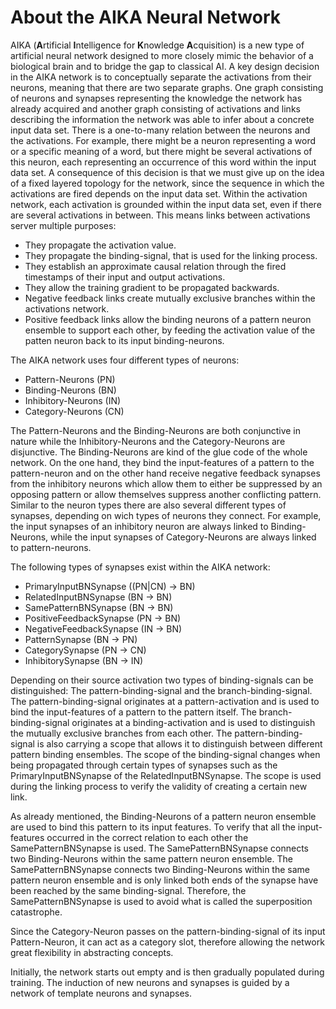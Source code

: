 # About the AIKA Neural Network
AIKA (**A**rtificial **I**ntelligence for **K**nowledge **A**cquisition) is a new type of artificial neural network designed to more closely mimic the behavior of a biological brain and to bridge the gap to classical AI. A key design decision in the AIKA network is to conceptually separate the activations from their neurons, meaning that there are two separate graphs. One graph consisting of neurons and synapses representing the knowledge the network has already acquired and another graph consisting of activations and links describing the information the network was able to infer about a concrete input data set. There is a one-to-many relation between the neurons and the activations. For example, there might be a neuron representing a word or a specific meaning of a word, but there might be several activations of this neuron, each representing an occurrence of this word within the input data set. A consequence of this decision is that we must give up on the idea of a fixed layered topology for the network, since the sequence in which the activations are fired depends on the input data set. Within the activation network, each activation is grounded within the input data set, even if there are several activations in between. This means links between activations server multiple purposes:
- They propagate the activation value.
- They propagate the binding-signal, that is used for the linking process.
- They establish an approximate causal relation through the fired timestamps of their input and output activations.
- They allow the training gradient to be propagated backwards.
- Negative feedback links create mutually exclusive branches within the activations network.
- Positive feedback links allow the binding neurons of a pattern neuron ensemble to support each other, by feeding the activation value of the patten neuron back to its input binding-neurons.

The AIKA network uses four different types of neurons:
- Pattern-Neurons (PN)
- Binding-Neurons (BN)
- Inhibitory-Neurons (IN)
- Category-Neurons (CN)

The Pattern-Neurons and the Binding-Neurons are both conjunctive in nature while the Inhibitory-Neurons and the Category-Neurons are disjunctive. The Binding-Neurons are kind of the glue code of the whole network. On the one hand, they bind the input-features of a pattern to the pattern-neuron and on the other hand receive negative feedback synapses from the inhibitory neurons which allow them to either be suppressed by an opposing pattern or allow themselves suppress another conflicting pattern. Similar to the neuron types there are also several different types of synapses, depending on wich types of neurons they connect. For example, the input synapses of an inhibitory neuron are always linked to Binding-Neurons, while the input synapses of Category-Neurons are always linked to pattern-neurons.

The following types of synapses exist within the AIKA network:

- PrimaryInputBNSynapse ((PN|CN) -> BN)
- RelatedInputBNSynapse (BN -> BN)
- SamePatternBNSynapse (BN -> BN)
- PositiveFeedbackSynapse (PN -> BN)
- NegativeFeedbackSynapse (IN -> BN)
- PatternSynapse (BN -> PN)
- CategorySynapse (PN -> CN)
- InhibitorySynapse (BN -> IN)

Depending on their source activation two types of binding-signals can be distinguished: The pattern-binding-signal and the branch-binding-signal. The pattern-binding-signal originates at a pattern-activation and is used to bind the input-features of a pattern to the pattern itself. The branch-binding-signal originates at a binding-activation and is used to distinguish the mutually exclusive branches from each other. The pattern-binding-signal is also carrying a scope that allows it to distinguish between different pattern 
binding ensembles. The scope of the binding-signal changes when being propagated through certain types of synapses such as the PrimaryInputBNSynapse of the RelatedInputBNSynapse. The scope is used during the linking process to verify the validity of creating a certain new link. 

As already mentioned, the Binding-Neurons of a pattern neuron ensemble are used to bind this pattern to its input features. To verify that all the input-features occurred in the correct relation to each other the SamePatternBNSynapse is used. The SamePatternBNSynapse connects two Binding-Neurons within the same pattern neuron ensemble. The SamePatternBNSynapse connects two Binding-Neurons
within the same pattern neuron ensemble and is only linked both ends of the synapse have been reached
by the same binding-signal. Therefore, the SamePatternBNSynapse is used to avoid what
is called the superposition catastrophe.

Since the Category-Neuron passes on the pattern-binding-signal of its input Pattern-Neuron, it can act as a category slot, therefore allowing the network great flexibility in abstracting concepts.

Initially, the network starts out empty and is then gradually populated during training. The induction of new neurons and synapses is guided by a network of template neurons and synapses.
